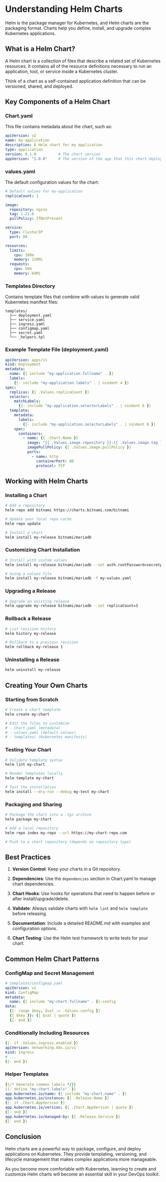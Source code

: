 # Understanding Helm Charts

Helm is the package manager for Kubernetes, and Helm charts are the packaging format. Charts help you define, install, and upgrade complex Kubernetes applications.

## What is a Helm Chart?

A Helm chart is a collection of files that describe a related set of Kubernetes resources. It contains all of the resource definitions necessary to run an application, tool, or service inside a Kubernetes cluster.

Think of a chart as a self-contained application definition that can be versioned, shared, and deployed.

## Key Components of a Helm Chart

### Chart.yaml

This file contains metadata about the chart, such as:

```yaml
apiVersion: v2
name: my-application
description: A Helm chart for my application
type: application
version: 0.1.0          # The chart version
appVersion: "1.0.0"     # The version of the app that this chart deploys
```

### values.yaml

The default configuration values for the chart:

```yaml
# Default values for my-application
replicaCount: 1

image:
  repository: nginx
  tag: 1.21.6
  pullPolicy: IfNotPresent

service:
  type: ClusterIP
  port: 80

resources:
  limits:
    cpu: 100m
    memory: 128Mi
  requests:
    cpu: 50m
    memory: 64Mi
```

### Templates Directory

Contains template files that combine with values to generate valid Kubernetes manifest files:

```
templates/
  ├── deployment.yaml
  ├── service.yaml
  ├── ingress.yaml
  ├── configmap.yaml
  ├── secret.yaml
  └── _helpers.tpl
```

### Example Template File (deployment.yaml)

```yaml
apiVersion: apps/v1
kind: Deployment
metadata:
  name: {{ include "my-application.fullname" . }}
  labels:
    {{- include "my-application.labels" . | nindent 4 }}
spec:
  replicas: {{ .Values.replicaCount }}
  selector:
    matchLabels:
      {{- include "my-application.selectorLabels" . | nindent 6 }}
  template:
    metadata:
      labels:
        {{- include "my-application.selectorLabels" . | nindent 8 }}
    spec:
      containers:
        - name: {{ .Chart.Name }}
          image: "{{ .Values.image.repository }}:{{ .Values.image.tag }}"
          imagePullPolicy: {{ .Values.image.pullPolicy }}
          ports:
            - name: http
              containerPort: 80
              protocol: TCP
```

## Working with Helm Charts

### Installing a Chart

```bash
# Add a repository
helm repo add bitnami https://charts.bitnami.com/bitnami

# Update your local repo cache
helm repo update

# Install a chart
helm install my-release bitnami/mariadb
```

### Customizing Chart Installation

```bash
# Install with custom values
helm install my-release bitnami/mariadb --set auth.rootPassword=secretpassword

# Using a values file
helm install my-release bitnami/mariadb -f my-values.yaml
```

### Upgrading a Release

```bash
# Upgrade an existing release
helm upgrade my-release bitnami/mariadb --set replicaCount=3
```

### Rollback a Release

```bash
# List revision history
helm history my-release

# Rollback to a previous revision
helm rollback my-release 1
```

### Uninstalling a Release

```bash
helm uninstall my-release
```

## Creating Your Own Charts

### Starting from Scratch

```bash
# Create a chart template
helm create my-chart

# Edit the files to customize
# - Chart.yaml (metadata)
# - values.yaml (default values)
# - templates/ (Kubernetes manifests)
```

### Testing Your Chart

```bash
# Validate template syntax
helm lint my-chart

# Render templates locally
helm template my-chart

# Test the installation
helm install --dry-run --debug my-test my-chart
```

### Packaging and Sharing

```bash
# Package the chart into a .tgz archive
helm package my-chart

# Add a local repository
helm repo index my-repo --url https://my-chart-repo.com

# Push to a chart repository (depends on repository type)
```

## Best Practices

1. **Version Control**: Keep your charts in a Git repository.

2. **Dependencies**: Use the `dependencies` section in Chart.yaml to manage chart dependencies.

3. **Chart Hooks**: Use hooks for operations that need to happen before or after install/upgrade/delete.

4. **Validate**: Always validate charts with `helm lint` and `helm template` before releasing.

5. **Documentation**: Include a detailed README.md with examples and configuration options.

6. **Chart Testing**: Use the Helm test framework to write tests for your chart.

## Common Helm Chart Patterns

### ConfigMap and Secret Management

```yaml
# templates/configmap.yaml
apiVersion: v1
kind: ConfigMap
metadata:
  name: {{ include "my-chart.fullname" . }}-config
data:
  {{- range $key, $val := .Values.config }}
  {{ $key }}: {{ $val | quote }}
  {{- end }}
```

### Conditionally Including Resources

```yaml
{{- if .Values.ingress.enabled }}
apiVersion: networking.k8s.io/v1
kind: Ingress
# ...
{{- end }}
```

### Helper Templates

```yaml
{{/* Generate common labels */}}
{{- define "my-chart.labels" -}}
app.kubernetes.io/name: {{ include "my-chart.name" . }}
app.kubernetes.io/instance: {{ .Release.Name }}
{{- if .Chart.AppVersion }}
app.kubernetes.io/version: {{ .Chart.AppVersion | quote }}
{{- end }}
app.kubernetes.io/managed-by: {{ .Release.Service }}
{{- end }}
```

## Conclusion

Helm charts are a powerful way to package, configure, and deploy applications on Kubernetes. They provide templating, versioning, and lifecycle management that makes complex applications more manageable.

As you become more comfortable with Kubernetes, learning to create and customize Helm charts will become an essential skill in your DevOps toolkit.
